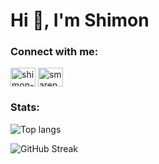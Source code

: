 <h1 align="left">Hi 👋, I'm Shimon</h1>
<!-- <h3 align="left">I'm Full Stack Developer</h3> -->

<!-- - 🔭 I’m currently working on [todo_app](https://github.com/smarenkov/todo_app) -->

<!-- -- 💬 Ask me about **[@flutter](https://github.com/flutter), [@dart](https://github.com/dart-lang)**  -->

<!-- - 📫 How to reach me **simon.marenkov@gmail.com** -->

<h3 align="left">Connect with me:</h3>
<!-- LinkedIn -->
<a href="https://linkedin.com/in/shimon-marenkov/" target="blank"><img align="center" src="https://raw.githubusercontent.com/rahuldkjain/github-profile-readme-generator/master/src/images/icons/Social/linked-in-alt.svg" alt="shimon-marenkov/" height="30" width="40" /></a>
<!-- LeetCode -->
<a href="https://www.leetcode.com/smarenkov" target="blank"><img align="center" src="https://raw.githubusercontent.com/rahuldkjain/github-profile-readme-generator/master/src/images/icons/Social/leet-code.svg" alt="smarenkov" height="30" width="40" /></a>
</p>

<!-- Stats -->
<h3 align="left">Stats:</h3>

<!-- Top langs stats -->
![Top langs](https://github-readme-stats.vercel.app/api/top-langs?username=smarenkov&layout=compact&hide=cmake,c%2B%2B,ruby)

<!-- Streak -->
![GitHub Streak](https://streak-stats.demolab.com?user=smarenkov&card_width=299&card_height=163.35&background=FFFEFE&hide_total_contributions=true&hide_longest_streak=true)


<!--
**smarenkov/smarenkov** is a ✨ _special_ ✨ repository because its `README.md` (this file) appears on your GitHub profile.

Here are some ideas to get you started:

- 🔭 I’m currently working on ...
- 🌱 I’m currently learning ...
- 👯 I’m looking to collaborate on ...
- 🤔 I’m looking for help with ...
- 💬 Ask me about ...
- 📫 How to reach me: ...
- 😄 Pronouns: ...
- ⚡ Fun fact: ...
-->
